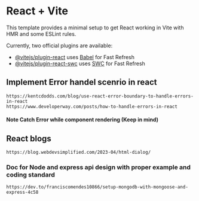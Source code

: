 # React + Vite

This template provides a minimal setup to get React working in Vite with HMR and some ESLint rules.

Currently, two official plugins are available:

- [@vitejs/plugin-react](https://github.com/vitejs/vite-plugin-react/blob/main/packages/plugin-react/README.md) uses [Babel](https://babeljs.io/) for Fast Refresh
- [@vitejs/plugin-react-swc](https://github.com/vitejs/vite-plugin-react-swc) uses [SWC](https://swc.rs/) for Fast Refresh

## Implement Error handel scenrio in react

`https://kentcdodds.com/blog/use-react-error-boundary-to-handle-errors-in-react` <br>
`https://www.developerway.com/posts/how-to-handle-errors-in-react`

#### Note Catch Error while component rendering (Keep in mind)

## React blogs

`https://blog.webdevsimplified.com/2023-04/html-dialog/`

### Doc for Node and express api design with proper example and coding standard

`https://dev.to/franciscomendes10866/setup-mongodb-with-mongoose-and-express-4c58`
